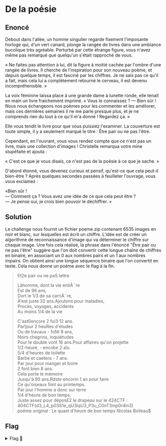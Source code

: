 # De la poésie

## Enoncé

Debout dans l'allée, un homme singulier regarde fixement l'imposante horloge qui, d'un vert canard, plonge la rangée de livres dans une ambiance bucolique très agréable. Perturbé par cette étrange figure, vous n'avez même pas remarqué que quelqu'un s'était rapproché de vous.

« Ne faites pas attention à lui, dit la figure à moitié cachée par l'ombre d'une rangée de livres. Il cherche de l'inspiration pour son nouveau poème, et depuis quelque temps, il est fasciné par les chiffres. Je ne sais pas ce qu'il a fait, mais cela lui a complètement retourné le cerveau, il est devenu incompréhensible. »

La voix féminine laissa place à une grande dame à lunette ronde, elle tenait en main un livre fraichement imprimé.
« Vous le connaissez ?
— Bien sûr ! Nous nous échangeons nos poèmes pour les commenter et les améliorer, mais ces dernières semaines il ne me parle presque plus, et je ne comprends rien du tout à ce qu'il m'a donné ! Regardez ça. »

Elle vous tendit le livre pour que vous puissiez l'examiner. La couverture est toute simple, il y a seulement marqué le titre : Être pair ou ne pas l'être.

Cependant, en l'ouvrant, vous vous rendez compte que ce n'est pas un livre, mais une collection d'images ! Christelle remarqua votre mine stupéfaite et ajouta :

« C'est ce que je vous disais, ce n'est pas de la poésie à ce que je sache. »

D'abord étonné, vous devenez curieux et pensif, qu'est-ce que cela peut-il bien-être ? Après quelques secondes passées à feuilleter l'ouvrage, vous vous exclamez :

«Bien sûr !   
— Comment ça ? Vous avez une idée de ce que cela peut être ?   
— Je pense oui, je crois bien pouvoir le déchiffrer. »   

 
## Solution

Le challenge nous fournit un fichier poeme.zip contenant 6535 images en noir et blanc, sur lesquelles est écrit un chiffre. L'idée est de créer un algorithme de reconnaissance d'image qui va déterminer le chiffre sur chaque image. Une fois cela réalisé, la phrase dans l'énoncé "Être pair ou ne pas l'être" suggère que l'on doit convertir cette longue chaîne de chiffres en binaire, en associant un 0 aux nombres pairs et un 1 aux nombres impairs. On obtient ainsi une longue séquence binaire que l'on convertit en texte. Cela nous donne un poème avec le flag à la fin.
 
>Et2e pair ou ne paS lettre  
>  
>Lâhomme, dont la vie entiÃ¨re  
>Est de 96 ans,  
>Dort le 1/3 de sa carriÃ¨re,  
>Ã'est juste 32 ans.Ajoutons pour maladies,  
>Procès, voyages, accidents  
>Au moins 1/4 de la vie  
>  
>C'ast0encore 2 foi3 12 ans.  
>Par!jour 2 heuRes d'études  
>Ou de travaux - foNt 8 ans,  
>Noirs chagrins, inquiétudes  
>Pour le double vont 16 ans.Pour affaires qu'on projette  
>1/2-heure, - encobe 2 aîs.  
>5/4 d'heures de toilette  
>Barbe et caetera - 7 ans.  
>Par jour pour manger et boire  
>2 font bien 8 ans.  
>Cela porte le mémoire  
>Jusqu'à 95 ans.Rdste encorm 1 an pour faire  
>Ce qu'oiseaux font au printemps.  
>Par jour l'homme a donc sur terre  
>1/4 d'heure de bon temps.  
>Juste assez pour déposE2 le drapeau sur le 424CTF :   
>404CTF{d3_L4_p03S1e_qU3lqU3_P3u_C0nT3mp0r4in3}  
>poème original : Le quast d'heure de bon temps Nicolas Boileau$  
  

## Flag

<details>
<summary> Flag 🚩</summary>

```
404CTF{d3_L4_p03S1e_qU3lqU3_P3u_C0nT3mp0r4in3}
```

